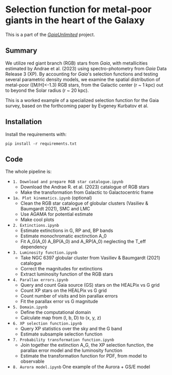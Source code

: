 # Selection function for metal-poor giants in the heart of the Galaxy

<!-- URL: [https://github.com/evgenykurbatov/kp23-turb-conv-ppd](https://github.com/evgenykurbatov/kp23-turb-conv-ppd) -->

This is a part of the [_GaiaUnlimited_](https://github.com/gaia-unlimited) project.

<!-- [![arxiv](http://img.shields.io/badge/astro.GA-arXiv%3A2106.07653-B31B1B.svg)](https://arxiv.org/abs/2106.07653) -->


## Summary

We utilize red giant branch (RGB) stars from *Gaia*, with metallicities estimated by Andrae et al. (2023) using spectro-photometry from *Gaia* Data Release 3 (XP). By accounting for *Gaia*'s selection functions and testing several parametric density models, we examine the spatial distribution of metal-poor ([M/H]<-1.3) RGB stars, from the Galactic center (r ~ 1 kpc) out to beyond the Solar radius (r ~ 20 kpc).

This is a worked example of a specialized selection function for the Gaia survey, based on the forthcoming paper by Evgeney Kurbatov et al.


## Installation

Install the requirements with:

    pip install -r requirements.txt


## Code

The whole pipeline is:

- `1. Download and prepare RGB star catalogue.ipynb`
  - Download the Andrae R. et al. (2023) catalogue of RGB stars
  - Make the transformation from Galactic to Galactocentric frame
- `1a. Plot kinematics.ipynb` (optional)
  - Clean the RGB star catalogue of globular clusters (Vasiliev & Baumgardt 2021), SMC and LMC
  - Use AGAMA for potential estimate
  - Make cool plots
- `2. Extinctions.ipynb`
  - Estimate extinctions in G, RP and, BP bands
  - Estimate monochromatic exctinction A_0
  - Fit A_G(A_0) A_BP(A_0) and A_RP(A_0) neglecting the T_eff dependency
- `3. Luminosity function.ipynb`
  - Take NGC 6397 globular cluster from Vasiliev & Baumgardt (2021) catalogue
  - Correct the magnitudes for extinctions
  - Extract luminosity function of the RGB stars
- `4. Parallax errors.ipynb`
  - Query and count Gaia source (GS) stars on the HEALPix vs G grid
  - Count XP stars on the HEALPix vs G grid
  - Count number of visits and bin parallax errors
  - Fit the parallax error vs G magnitude
- `5. Domain.ipynb`
  - Define the computational domain
  - Calculate map from (l, b, D) to (x, y, z)
- `6. XP selection function.ipynb`
  - Query XP statistics over the sky and the G band
  - Estimate subsample selection function
- `7. Probability transformation function.ipynb`
  - Join together the extinction A_G, the XP selection function, the parallax error model and the luminosity function
  - Estimate the transformation function for PDF, from model to observable
- `8. Aurora model.ipynb`
  One example of the Aurora + GS/E model
